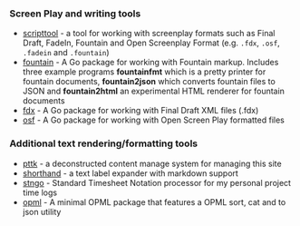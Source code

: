 
### Screen Play and writing tools

+ [scripttool](https://rsdoiel.github.io/scripttool/) - a tool for working with screenplay formats such as Final Draft, FadeIn, Fountain and Open Screenplay Format (e.g. `.fdx`, `.osf`, `.fadein` and `.fountain`)
+ [fountain](https://rsdoiel.github.io/fountain/) - A Go package for working with Fountain markup. Includes three example programs **fountainfmt** which is a pretty printer for fountain documents, **fountain2json** which converts fountain files to JSON  and **fountain2html** an experimental HTML renderer for fountain documents
+ [fdx](https://rsdoiel.github.io/fdx/) - A Go package for working with Final Draft XML files (.fdx)
+ [osf](https://rsdoiel.github.io/osf/) - A Go package for working with Open Screen Play formatted files

### Additional text rendering/formatting tools

+ [pttk](https://rsdoiel.github.io/pttk/) - a deconstructed content manage system for managing this site
+ [shorthand](https://rsdoiel.github.com/shorthand/) - a text label expander with markdown support
+ [stngo](https://rsdoiel.github.com/stngo/) - Standard Timesheet Notation processor for my personal project time logs
+ [opml](https://rsdoiel.github.com/opml/) - A minimal OPML package that features a OPML sort, cat and to json utility

